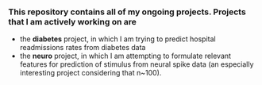 ### This repository contains all of my ongoing projects. Projects that I am actively working on are
* the __diabetes__ project, in which I am trying to predict hospital readmissions rates from diabetes data
* the __neuro__ project, in which I am attempting to formulate relevant features for prediction of stimulus from neural spike data (an especially interesting project considering that n~100).
